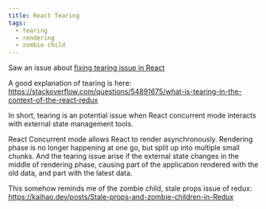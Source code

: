 ```yaml
---
title: React Tearing
tags:
  - tearing
  - rendering
  - zombie child
---
```


Saw an issue about [fixing tearing issue in React](https://github.com/facebook/react/pull/16623)

A good explanation of tearing is here: https://stackoverflow.com/questions/54891675/what-is-tearing-in-the-context-of-the-react-redux

In short, tearing is an potential issue when React concurrent mode interacts with external state management tools.

React Concurrent mode allows React to render asynchronously. Rendering phase is no longer happening at one go, but split up into multiple small chunks.
And the tearing issue arise if the external state changes in the middle of rendering phase, causing part of the application rendered 
with the old data, and part with the latest data.

This somehow reminds me of the zombie child, stale props issue of redux: https://kaihao.dev/posts/Stale-props-and-zombie-children-in-Redux
